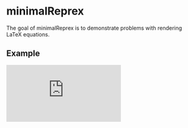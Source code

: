 
# minimalReprex

The goal of minimalReprex is to demonstrate problems with rendering
LaTeX equations.

## Example

  
![\\eta^2, \\eta^2\_p, \\omega^2,
\\omega^2\_p](https://latex.codecogs.com/png.latex?%5Ceta%5E2%2C%20%5Ceta%5E2_p%2C%20%5Comega%5E2%2C%20%5Comega%5E2_p
"\\eta^2, \\eta^2_p, \\omega^2, \\omega^2_p")
